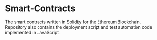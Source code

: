 # Smart-Contracts
The smart contracts written in Solidity for the Ethereum Blockchain. Repository also contains the deployment script and test automation code implemented in JavaScript.
